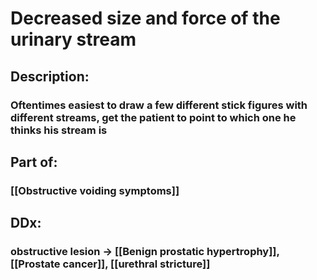 # Decreased size and force of the urinary stream
## Description:
### Oftentimes easiest to draw a few different stick figures with different streams, get the patient to point to which one he thinks his stream is

## Part of:
### [[Obstructive voiding symptoms]]

## DDx:
### obstructive lesion -> [[Benign prostatic hypertrophy]], [[Prostate cancer]], [[urethral stricture]]
